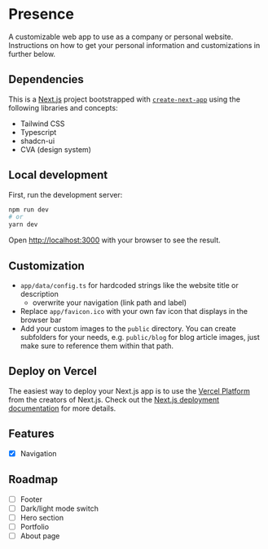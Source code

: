 # Presence

A customizable web app to use as a company or personal website. Instructions on how to get your personal information and customizations in further below.

## Dependencies

This is a [Next.js](https://nextjs.org) project bootstrapped with [`create-next-app`](https://github.com/vercel/next.js/tree/canary/packages/create-next-app) using the following libraries and concepts:

* Tailwind CSS
* Typescript
* shadcn-ui
* CVA (design system)

## Local development

First, run the development server:

```bash
npm run dev
# or
yarn dev
```

Open [http://localhost:3000](http://localhost:3000) with your browser to see the result.

## Customization

* `app/data/config.ts` for hardcoded strings like the website title or description
  * overwrite your navigation (link path and label)
* Replace `app/favicon.ico` with your own fav icon that displays in the browser bar
* Add your custom images to the `public` directory. You can create subfolders for your needs, e.g. `public/blog` for blog article images, just make sure to reference them within that path.

## Deploy on Vercel

The easiest way to deploy your Next.js app is to use the [Vercel Platform](https://vercel.com/new) from the creators of Next.js. Check out the [Next.js deployment documentation](https://nextjs.org/docs/deployment) for more details.

## Features

- [x] Navigation

## Roadmap

- [ ] Footer
- [ ] Dark/light mode switch
- [ ] Hero section
- [ ] Portfolio
- [ ] About page